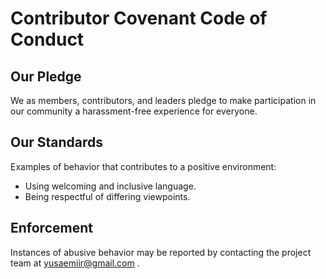 # Contributor Covenant Code of Conduct

## Our Pledge
We as members, contributors, and leaders pledge to make participation in our community a harassment-free experience for everyone.

## Our Standards
Examples of behavior that contributes to a positive environment:
- Using welcoming and inclusive language.
- Being respectful of differing viewpoints.

## Enforcement
Instances of abusive behavior may be reported by contacting the project team at yusaemiir@gmail.com .
